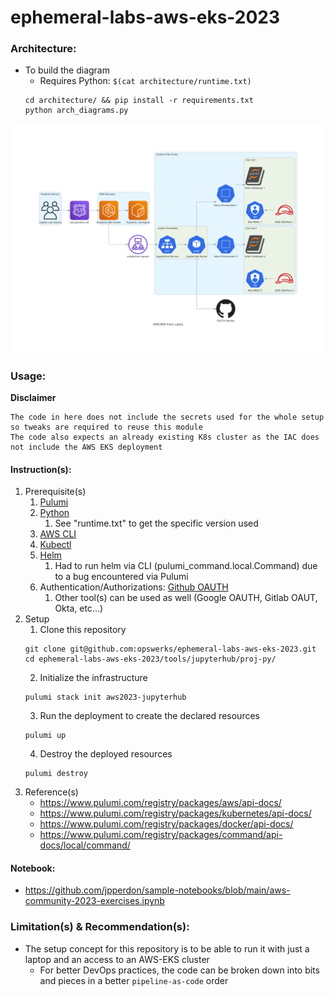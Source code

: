 # ephemeral-labs-aws-eks-2023

### Architecture:
- To build the diagram
  - Requires Python: `$(cat architecture/runtime.txt)`
  ```
  cd architecture/ && pip install -r requirements.txt
  python arch_diagrams.py
  ```

![Architecture](./architecture/intro-aws-eks.png)

### Usage:

**Disclaimer**
```
The code in here does not include the secrets used for the whole setup so tweaks are required to reuse this module
The code also expects an already existing K8s cluster as the IAC does not include the AWS EKS deployment
```
#### Instruction(s):
1. Prerequisite(s)
   1. [Pulumi](https://www.pulumi.com/docs/install/)
   2. [Python](https://www.python.org/downloads/)
      1. See "runtime.txt" to get the specific version used
   3. [AWS CLI](https://docs.aws.amazon.com/cli/latest/userguide/getting-started-install.html)
   4. [Kubectl](https://kubernetes.io/docs/tasks/tools/install-kubectl-macos/#install-with-homebrew-on-macos)
   5. [Helm](https://helm.sh/docs/intro/install/#from-homebrew-macos)
      1. Had to run helm via CLI (pulumi_command.local.Command) due to a bug encountered via Pulumi
   6. Authentication/Authorizations: [Github OAUTH](https://docs.github.com/en/apps/oauth-apps/building-oauth-apps/authorizing-oauth-apps)
      1. Other tool(s) can be used as well (Google OAUTH, Gitlab OAUT, Okta, etc...)  
2. Setup
   1. Clone this repository
   ```
   git clone git@github.com:opswerks/ephemeral-labs-aws-eks-2023.git
   cd ephemeral-labs-aws-eks-2023/tools/jupyterhub/proj-py/
   ```
   2. Initialize the infrastructure
   ```
   pulumi stack init aws2023-jupyterhub
   ```
   3. Run the deployment to create the declared resources
   ```
   pulumi up
   ```
   4. Destroy the deployed resources
   ```
   pulumi destroy
   ```
3. Reference(s)
   * https://www.pulumi.com/registry/packages/aws/api-docs/
   * https://www.pulumi.com/registry/packages/kubernetes/api-docs/
   * https://www.pulumi.com/registry/packages/docker/api-docs/
   * https://www.pulumi.com/registry/packages/command/api-docs/local/command/

#### Notebook:
- https://github.com/jpperdon/sample-notebooks/blob/main/aws-community-2023-exercises.ipynb

### Limitation(s) & Recommendation(s):
- The setup concept for this repository is to be able to run it with just a laptop and an access to an AWS-EKS cluster
  - For better DevOps practices, the code can be broken down into bits and pieces in a better `pipeline-as-code` order 
